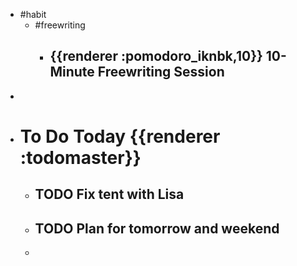 - #habit
	- #freewriting
		- ## {{renderer :pomodoro_iknbk,10}} 10-Minute Freewriting Session
-
- # To Do Today {{renderer :todomaster}}
	- ## TODO Fix tent with Lisa
	- ## TODO Plan for tomorrow and weekend
	-